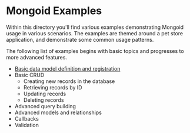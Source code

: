 # Mongoid Examples

Within this directory you'll find various examples demonstrating Mongoid usage in various scenarios.
The examples are themed around a pet store application, and demonstrate some common usage patterns.

The following list of examples begins with basic topics and progresses to more advanced features.

- [Basic data model definition and registration](models.go)
- Basic CRUD
  - Creating new records in the database
  - Retrieving records by ID
  - Updating records
  - Deleting records
- Advanced query building
- Advanced models and relationships
- Callbacks
- Validation
